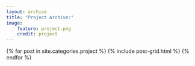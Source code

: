 ```yaml
---
layout: archive
title: "Project Archive:"
image: 
    feature: project.png
    credit: project
---
```


<div class="tiles">
{% for post in site.categories.project %}
	{% include post-grid.html %}
{% endfor %}
</div><!-- /.tiles -->
